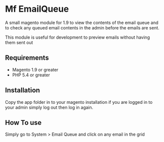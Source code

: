 Mf EmailQueue
=============
A small magento module for 1.9 to view the contents of the email queue and to check any queued email contents in the admin before the emails are sent.

This module is useful for development to preview emails without having them sent out

Requirements
------------
- Magento 1.9 or greater
- PHP 5.4 or greater

Installation
------------
Copy the app folder in to your magento installation if you are logged in to your admin simply log out then log in again.

How To use
----------
Simply go to System > Email Queue and click on any email in the grid